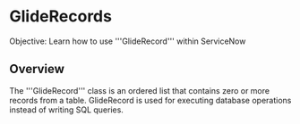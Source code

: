 # GlideRecords
Objective: Learn how to use '''GlideRecord''' within ServiceNow

## Overview
The '''GlideRecord''' class is an ordered list that contains zero or more records from a table. GlideRecord is used for executing database operations instead of writing SQL queries.
